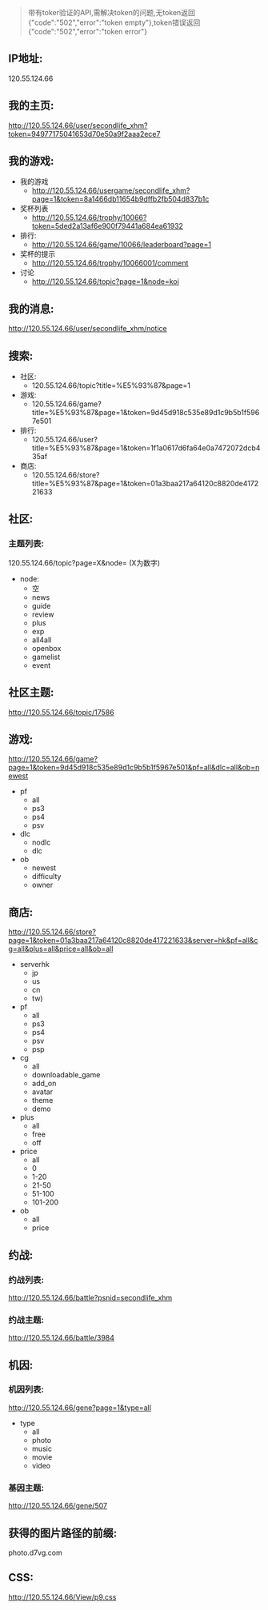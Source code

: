 >带有toker验证的API,需解决token的问题,无token返回{"code":"502","error":"token empty"},token错误返回{"code":"502","error":"token error"}


## IP地址:
120.55.124.66

## 我的主页:
http://120.55.124.66/user/secondlife_xhm?token=94977175041653d70e50a9f2aaa2ece7

## 我的游戏:

- 我的游戏
	- http://120.55.124.66/usergame/secondlife_xhm?page=1&token=8a1466db11654b9dffb2fb504d837b1c
- 奖杯列表
	- http://120.55.124.66/trophy/10066?token=5ded2a13af6e900f79441a684ea61932
- 排行:
	- http://120.55.124.66/game/10066/leaderboard?page=1   	
- 奖杯的提示
	- http://120.55.124.66/trophy/10066001/comment 
- 讨论 
	- http://120.55.124.66/topic?page=1&node=koi  


## 我的消息:
http://120.55.124.66/user/secondlife_xhm/notice

## 搜索:
- 社区:
	- 120.55.124.66/topic?title=%E5%93%87&page=1
- 游戏:
	- 120.55.124.66/game?title=%E5%93%87&page=1&token=9d45d918c535e89d1c9b5b1f5967e501
- 排行:
	- 120.55.124.66/user?title=%E5%93%87&page=1&token=1f1a0617d6fa64e0a7472072dcb435af
- 商店:
	- 120.55.124.66/store?title=%E5%93%87&page=1&token=01a3baa217a64120c8820de417221633

## 社区:
### 主题列表:
120.55.124.66/topic?page=X&node=   (X为数字)

- node: 
	- 空
	- news
	- guide
	- review
	- plus
	- exp
	- all4all
	- openbox
	- gamelist
	- event

## 社区主题:
http://120.55.124.66/topic/17586

## 游戏:
http://120.55.124.66/game?page=1&token=9d45d918c535e89d1c9b5b1f5967e501&pf=all&dlc=all&ob=newest 

- pf
	- all
	- ps3
	- ps4
	- psv										  
- dlc
	- nodlc
	- dlc								  
- ob
	- newest
	- difficulty
	- owner											  

## 商店:
http://120.55.124.66/store?page=1&token=01a3baa217a64120c8820de417221633&server=hk&pf=all&cg=all&plus=all&price=all&ob=all
- serverhk
	- jp
	- us
	- cn
	- tw)
- pf
	- all
	- ps3
	- ps4
	- psv
	- psp
- cg
	- all
	- downloadable_game
	- add_on
	- avatar
	- theme
	- demo
- plus
	- all
	- free
	- off
- price
	- all
	- 0
	- 1-20
	- 21-50
	- 51-100
	- 101-200											  							  
- ob
	- all
	- price	


## 约战:
### 约战列表:
http://120.55.124.66/battle?psnid=secondlife_xhm

### 约战主题:
http://120.55.124.66/battle/3984

## 机因:
### 机因列表:
http://120.55.124.66/gene?page=1&type=all

- type
	- all
	- photo
	- music
	- movie
	- video

### 基因主题:
http://120.55.124.66/gene/507


## 获得的图片路径的前缀:
photo.d7vg.com

## CSS:
http://120.55.124.66/View/p9.css

